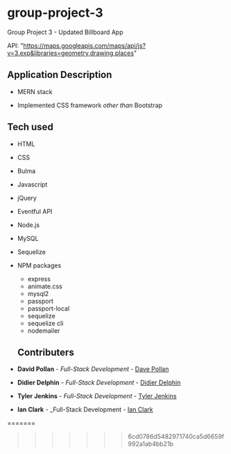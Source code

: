 # group-project-3
Group Project 3 - Updated Billboard App

API: "https://maps.googleapis.com/maps/api/js?v=3.exp&libraries=geometry,drawing,places"


## Application Description

*  MERN stack

*  Implemented CSS framework _other than_ Bootstrap

## Tech used

- HTML
- CSS
- Bulma
- Javascript
- jQuery
- Eventful API
- Node.js
- MySQL
- Sequelize
- NPM packages
  - express
  - animate.css
  - mysql2
  - passport
  - passport-local
  - sequelize
  - sequelize cli
  - nodemailer
  
  ## Contributers

- **David Pollan** - _Full-Stack Development_ - [Dave Pollan](https://github.com/dp95000 "David Pollan")
- **Didier Delphin** - _Full-Stack Development_ - [Didier Delphin](https://github.com/Didier-D-crypto "Didier Delphin")
- **Tyler Jenkins** - _Full-Stack Development_ - [Tyler Jenkins](https://github.com/tdj03001 "Tyler Jenkins")
- **Ian Clark** - _Full-Stack Development - [Ian Clark](https://github.com/ianclark226 "Ian Clark")

  
=======
>>>>>>> 6cd0786d5482971740ca5d6659f992a1ab4bb21b
